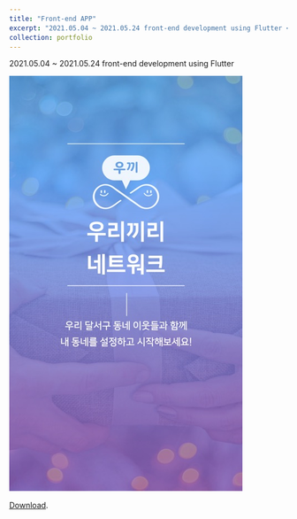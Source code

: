 ```yaml
---
title: "Front-end APP"
excerpt: "2021.05.04 ~ 2021.05.24 front-end development using Flutter <br/><img src='/images/pf3.jpeg'>"
collection: portfolio
---
```


2021.05.04 ~ 2021.05.24 front-end development using Flutter

![portfolio3](/images/pf3.jpeg)  

[Download](https://apkpure.com/%EC%9A%B0%EB%81%BC/io.nufyn.ookee).